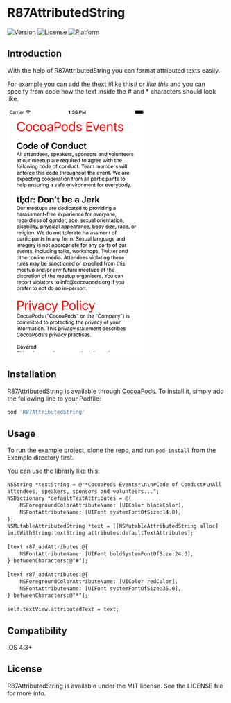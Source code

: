 # R87AttributedString

[![Version](https://img.shields.io/cocoapods/v/R87AttributedString.svg?style=flat)](http://cocoadocs.org/docsets/R87AttributedString)
[![License](https://img.shields.io/cocoapods/l/R87AttributedString.svg?style=flat)](http://cocoadocs.org/docsets/R87AttributedString)
[![Platform](https://img.shields.io/cocoapods/p/R87AttributedString.svg?style=flat)](http://cocoadocs.org/docsets/R87AttributedString)

## Introduction

With the help of R87AttributedString you can format attributed texts easily.

For example you can add the thext #like this# or *like this* and you can specify from code how the text inside the # and * characters should look like.

![Screenshot](/Screenshots/Screenshot-01.png)

## Installation

R87AttributedString is available through [CocoaPods](http://cocoapods.org). To install
it, simply add the following line to your Podfile:

```ruby
pod 'R87AttributedString'
```

## Usage

To run the example project, clone the repo, and run `pod install` from the Example directory first.

You can use the librarly like this:

```obj-c
NSString *textString = @"*CocoaPods Events*\n\n#Code of Conduct#\nAll attendees, speakers, sponsors and volunteers...";
NSDictionary *defaultTextAttributes = @{
	NSForegroundColorAttributeName: [UIColor blackColor],
	NSFontAttributeName: [UIFont systemFontOfSize:14.0],
};
NSMutableAttributedString *text = [[NSMutableAttributedString alloc] initWithString:textString attributes:defaultTextAttributes];

[text r87_addAttributes:@{
	NSFontAttributeName: [UIFont boldSystemFontOfSize:24.0],
} betweenCharacters:@"#"];

[text r87_addAttributes:@{
	NSForegroundColorAttributeName: [UIColor redColor],
	NSFontAttributeName: [UIFont systemFontOfSize:35.0],
} betweenCharacters:@"*"];

self.textView.attributedText = text;
```

## Compatibility

iOS 4.3+

## License

R87AttributedString is available under the MIT license. See the LICENSE file for more info.
